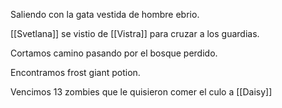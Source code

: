 Saliendo con la gata vestida de hombre ebrio.

[[Svetlana]] se vistio de [[Vistra]] para cruzar a los guardias.

Cortamos camino pasando por el bosque perdido.

Encontramos frost giant potion.

Vencimos 13 zombies que le quisieron comer el culo a [[Daisy]]